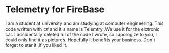 # Telemetry for FireBase
I am a student at university and am studying at computer engineering.
This code written with c# and it s name is Telemtry .We use it for the elctronic car.
I accidentally deleted all of the code I wrote, so I apologize to you, I could only find it as pictures. Hopefully it benefits your business.
Don't forget to star it ,if you liked it.
